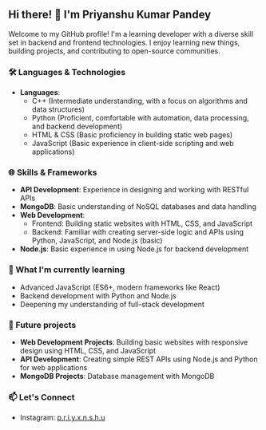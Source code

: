 ## Hi there! 👋 I'm Priyanshu Kumar Pandey

Welcome to my GitHub profile! I'm a learning developer with a diverse skill set in backend and frontend technologies. I enjoy learning new things, building projects, and contributing to open-source communities.

### 🛠️ Languages & Technologies
- **Languages**:
  - C++ (Intermediate understanding, with a focus on algorithms and data structures)
  - Python (Proficient, comfortable with automation, data processing, and backend development)
  - HTML & CSS (Basic proficiency in building static web pages)
  - JavaScript (Basic experience in client-side scripting and web applications)

### 🌐 Skills & Frameworks
- **API Development**: Experience in designing and working with RESTful APIs
- **MongoDB**: Basic understanding of NoSQL databases and data handling
- **Web Development**: 
  - Frontend: Building static websites with HTML, CSS, and JavaScript
  - Backend: Familiar with creating server-side logic and APIs using Python, JavaScript, and Node.js (basic)
- **Node.js**: Basic experience in using Node.js for backend development

### 🌱 What I'm currently learning
- Advanced JavaScript (ES6+, modern frameworks like React)
- Backend development with Python and Node.js
- Deepening my understanding of full-stack development

### 📂 Future projects
- **Web Development Projects**: Building basic websites with responsive design using HTML, CSS, and JavaScript
- **API Development**: Creating simple REST APIs using Node.js and Python for web applications
- **MongoDB Projects**: Database management with MongoDB

### 📫 Let's Connect
- Instagram: [p.r.i.y.x.n.s.h.u](https://www.instagram.com/p.r.i.y.x.n.s.h.u/)


<!--
**priyanshu-matrix/priyanshu-matrix** is a ✨ _special_ ✨ repository because its `README.md` (this file) appears on your GitHub profile.

Here are some ideas to get you started:

- 🔭 I’m currently working on ...
- 🌱 I’m currently learning ...
- 👯 I’m looking to collaborate on ...
- 🤔 I’m looking for help with ...
- 💬 Ask me about ...
- 📫 How to reach me: ...
- 😄 Pronouns: ...
- ⚡ Fun fact: ...
-->
